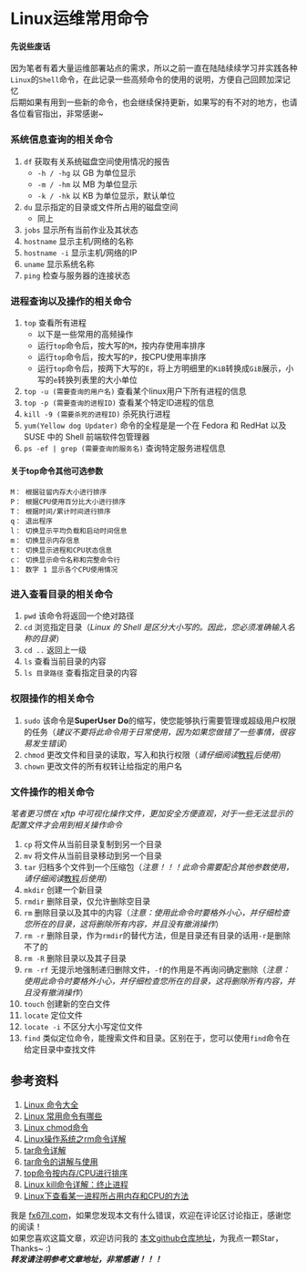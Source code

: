 # Linux运维常用命令

#### 先说些废话
因为笔者有着大量运维部署站点的需求，所以之前一直在陆陆续续学习并实践各种`Linux`的`Shell`命令，在此记录一些高频命令的使用的说明，方便自己回顾加深记忆  
后期如果有用到一些新的命令，也会继续保持更新，如果写的有不对的地方，也请各位看官指出，非常感谢~


### 系统信息查询的相关命令  
1. `df` 获取有关系统磁盘空间使用情况的报告  
	+ `-h / -hg`  以 GB 为单位显示  
	+ `-m / -hm`  以 MB 为单位显示  
	+ `-k / -hk`  以 KB 为单位显示，默认单位  
2. `du` 显示指定的目录或文件所占用的磁盘空间  
	+ 同上
3. `jobs` 显示所有当前作业及其状态  
4. `hostname` 显示主机/网络的名称  
5. `hostname -i` 显示主机/网络的IP  
6. `uname` 显示系统名称  
7. `ping` 检查与服务器的连接状态  


### 进程查询以及操作的相关命令  
1. `top` 查看所有进程  
	+ 以下是一些常用的高频操作
	+ 运行`top`命令后，按大写的`M`，按内存使用率排序  
	+ 运行`top`命令后，按大写的`P`，按CPU使用率排序  
	+ 运行`top`命令后，按两下大写的`E`，将上方明细里的`KiB`转换成`GiB`展示，小写的`e`转换列表里的大小单位  
2. `top -u (需要查询的用户名)` 查看某个linux用户下所有进程的信息  
3. `top -p (需要查询的进程ID)` 查看某个特定ID进程的信息 
4. `kill -9 (需要杀死的进程ID)` 杀死执行进程  
5. `yum(Yellow dog Updater)` 命令的全程是是一个在 Fedora 和 RedHat 以及 SUSE 中的 Shell 前端软件包管理器  
6. `ps -ef | grep (需要查询的服务名)` 查询特定服务进程信息  
#### 关于top命令其他可选参数
```
M： 根据驻留内存大小进行排序  
P： 根据CPU使用百分比大小进行排序  
T： 根据时间/累计时间进行排序  
q： 退出程序  
l： 切换显示平均负载和启动时间信息  
m： 切换显示内存信息  
t： 切换显示进程和CPU状态信息  
c： 切换显示命令名称和完整命令行  
1： 数字 1 显示各个CPU使用情况  
```


### 进入查看目录的相关命令
1. `pwd` 该命令将返回一个绝对路径  
2. `cd` 浏览指定目录（*Linux 的 Shell 是区分大小写的。因此，您必须准确输入名称的目录*）  
3. `cd ..` 返回上一级  
4. `ls` 查看当前目录的内容
5. `ls 目录路径` 查看指定目录的内容  


### 权限操作的相关命令
1. `sudo` 该命令是**SuperUser Do**的缩写，使您能够执行需要管理或超级用户权限的任务（*建议不要将此命令用于日常使用，因为如果您做错了一些事情，很容易发生错误*）  
2. `chmod` 更改文件和目录的读取，写入和执行权限（*请仔细阅读*[教程](https://www.runoob.com/linux/linux-comm-chmod.html)*后使用*）  
3. `chown` 更改文件的所有权转让给指定的用户名  


### 文件操作的相关命令
*笔者更习惯在 xftp 中可视化操作文件，更加安全方便直观，对于一些无法显示的配置文件才会用到相关操作命令*
1. `cp` 将文件从当前目录复制到另一个目录  
2. `mv` 将文件从当前目录移动到另一个目录  
3. `tar` 归档多个文件到一个压缩包（*注意！！！此命令需要配合其他参数使用，请仔细阅读*[教程](https://blog.csdn.net/lmjssjj/article/details/129275081)*后使用*）  
4. `mkdir` 创建一个新目录  
5. `rmdir` 删除目录，仅允许删除空目录  
6. `rm` 删除目录以及其中的内容（*注意：使用此命令时要格外小心，并仔细检查您所在的目录，这将删除所有内容，并且没有撤消操作*）
7. `rm -r` 删除目录，作为`rmdir`的替代方法，但是目录还有目录的话用`-r`是删除不了的  
8. `rm -R` 删除目录以及其子目录  
9. `rm -rf` 无提示地强制递归删除文件，`-f`的作用是不再询问确定删除（*注意：使用此命令时要格外小心，并仔细检查您所在的目录，这将删除所有内容，并且没有撤消操作*）
10. `touch` 创建新的空白文件  
11. `locate` 定位文件  
12. `locate -i` 不区分大小写定位文件  
13. `find` 类似定位命令，能搜索文件和目录。区别在于，您可以使用`find`命令在给定目录中查找文件  



## 参考资料
1. [Linux 命令大全](https://www.runoob.com/linux/linux-command-manual.html)  
2. [Linux 常用命令有哪些](https://www.wangan.com/wenda/4462)  
3. [Linux chmod命令](https://www.runoob.com/linux/linux-comm-chmod.html)  
4. [Linux操作系统之rm命令详解](https://www.cnblogs.com/hls-code/p/16692397.html)  
5. [tar命令详解](https://blog.csdn.net/ATTAIN__/article/details/124730900)  
6. [tar命令的讲解与使用](https://blog.csdn.net/ATTAIN__/article/details/124730900)  
7. [top命令按内存/CPU进行排序](https://www.cnblogs.com/wangzy-Zj/p/16869149.html)  
8. [Linux kill命令详解：终止进程](http://c.biancheng.net/view/1068.html)  
9. [Linux下查看某一进程所占用内存和CPU的方法](https://baijiahao.baidu.com/s?id=1761262711357522677&wfr=spider&for=pc)   


我是 [fx67ll.com](https://fx67ll.com)，如果您发现本文有什么错误，欢迎在评论区讨论指正，感谢您的阅读！  
如果您喜欢这篇文章，欢迎访问我的 [本文github仓库地址](https://github.com/fx67ll)，为我点一颗Star，Thanks~ :)  
***转发请注明参考文章地址，非常感谢！！！***